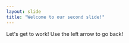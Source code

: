 ```yaml
---
layout: slide
title: "Welcome to our second slide!"
---
```

Let's get to work!
Use the left arrow to go back!
